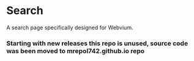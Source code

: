 # Search
A search page specifically designed for Webvium.

### Starting with new releases this repo is unused, source code was been moved to mrepol742.github.io repo

